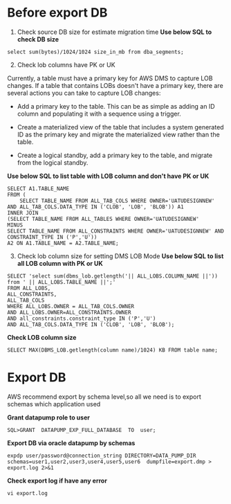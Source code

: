 # Before export DB
1. Check source DB size for estimate migration time
**Use below SQL to check DB size**
```
select sum(bytes)/1024/1024 size_in_mb from dba_segments;
```
2. Check lob columns have PK or UK

Currently, a table must have a primary key for AWS DMS to capture LOB changes. If a table that contains LOBs doesn't have a primary key, there are several actions you can take to capture LOB changes:
- Add a primary key to the table. This can be as simple as adding an ID column and populating it with a sequence using a trigger.

- Create a materialized view of the table that includes a system generated ID as the primary key and migrate the materialized view rather than the table.

- Create a logical standby, add a primary key to the table, and migrate from the logical standby.

**Use below SQL to list table with LOB column and don't have PK or UK**
```
SELECT A1.TABLE_NAME
FROM (
	SELECT TABLE_NAME FROM ALL_TAB_COLS WHERE OWNER='UATUDESIGNNEW' AND ALL_TAB_COLS.DATA_TYPE IN ('CLOB', 'LOB', 'BLOB')) A1
INNER JOIN
(SELECT TABLE_NAME FROM ALL_TABLES WHERE OWNER='UATUDESIGNNEW'
MINUS
SELECT TABLE_NAME FROM ALL_CONSTRAINTS WHERE OWNER='UATUDESIGNNEW' AND CONSTRAINT_TYPE IN ('P','U'))
A2 ON A1.TABLE_NAME = A2.TABLE_NAME;
```

3. Check lob column size for setting DMS LOB Mode
**Use below SQL to list all LOB column with PK or UK**
```
SELECT 'select sum(dbms_lob.getlength('|| ALL_LOBS.COLUMN_NAME ||')) from ' || ALL_LOBS.TABLE_NAME ||';'
FROM ALL_LOBS,
ALL_CONSTRAINTS,
ALL_TAB_COLS
WHERE ALL_LOBS.OWNER = ALL_TAB_COLS.OWNER
AND ALL_LOBS.OWNER=ALL_CONSTRAINTS.OWNER
AND all_constraints.constraint_type IN ('P','U')
AND ALL_TAB_COLS.DATA_TYPE IN ('CLOB', 'LOB', 'BLOB');
```
**Check LOB column size**
```
SELECT MAX(DBMS_LOB.getlength(column name)/1024) KB FROM table name;
```

# Export DB
AWS recommend export by schema level,so all we need is to export schemas which application used

**Grant datapump role to user**

```
SQL>GRANT  DATAPUMP_EXP_FULL_DATABASE  TO  user;
```

**Export DB via oracle datapump by schemas**
```
expdp user/password@connection_string DIRECTORY=DATA_PUMP_DIR schemas=user1,user2,user3,user4,user5,user6  dumpfile=export.dmp > export.log 2>&1
```

**Check export log if have any error**
```
vi export.log
```
